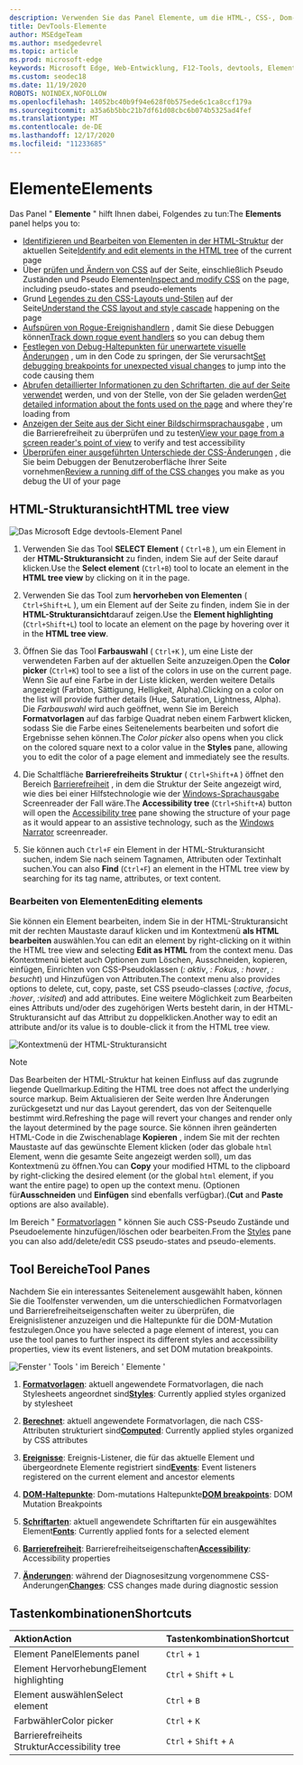 ```yaml
---
description: Verwenden Sie das Panel Elemente, um die HTML-, CSS-, Dom-und Barrierefreiheit Ihrer Seite zu überprüfen.
title: DevTools-Elemente
author: MSEdgeTeam
ms.author: msedgedevrel
ms.topic: article
ms.prod: microsoft-edge
keywords: Microsoft Edge, Web-Entwicklung, F12-Tools, devtools, Elemente, HTML, CSS, Dom-Haltepunkte, Ereignisse, Barrierefreiheit
ms.custom: seodec18
ms.date: 11/19/2020
ROBOTS: NOINDEX,NOFOLLOW
ms.openlocfilehash: 14052bc40b9f94e628f0b575ede6c1ca8ccf179a
ms.sourcegitcommit: a35a6b5bbc21b7df61d08cbc6b074b5325ad4fef
ms.translationtype: MT
ms.contentlocale: de-DE
ms.lasthandoff: 12/17/2020
ms.locfileid: "11233685"
---
```

# <span data-ttu-id="708ef-104">Elemente</span><span class="sxs-lookup"><span data-stu-id="708ef-104">Elements</span></span>

<span data-ttu-id="708ef-105">Das Panel " **Elemente** " hilft Ihnen dabei, Folgendes zu tun:</span><span class="sxs-lookup"><span data-stu-id="708ef-105">The **Elements** panel helps you to:</span></span>

* <span data-ttu-id="708ef-106">[Identifizieren und Bearbeiten von Elementen in der HTML-Struktur](#html-tree-view) der aktuellen Seite</span><span class="sxs-lookup"><span data-stu-id="708ef-106">[Identify and edit elements in the HTML tree](#html-tree-view) of the current page</span></span>
* <span data-ttu-id="708ef-107">Über [prüfen und Ändern von CSS](./elements/styles.md) auf der Seite, einschließlich Pseudo Zuständen und Pseudo Elementen</span><span class="sxs-lookup"><span data-stu-id="708ef-107">[Inspect and modify CSS](./elements/styles.md) on the page, including pseudo-states and pseudo-elements</span></span>
* <span data-ttu-id="708ef-108">Grund [Legendes zu den CSS-Layouts und-Stilen](./elements/computed.md) auf der Seite</span><span class="sxs-lookup"><span data-stu-id="708ef-108">[Understand the CSS layout and style cascade](./elements/computed.md) happening on the page</span></span>
* <span data-ttu-id="708ef-109">[Aufspüren von Rogue-Ereignishandlern](./elements/events.md) , damit Sie diese Debuggen können</span><span class="sxs-lookup"><span data-stu-id="708ef-109">[Track down rogue event handlers](./elements/events.md) so you can debug them</span></span>
* <span data-ttu-id="708ef-110">[Festlegen von Debug-Haltepunkten für unerwartete visuelle Änderungen](./elements/dom-breakpoints.md) , um in den Code zu springen, der Sie verursacht</span><span class="sxs-lookup"><span data-stu-id="708ef-110">[Set debugging breakpoints for unexpected visual changes](./elements/dom-breakpoints.md) to jump into the code causing them</span></span>
* <span data-ttu-id="708ef-111">[Abrufen detaillierter Informationen zu den Schriftarten, die auf der Seite verwendet](./elements/fonts.md) werden, und von der Stelle, von der Sie geladen werden</span><span class="sxs-lookup"><span data-stu-id="708ef-111">[Get detailed information about the fonts used on the page](./elements/fonts.md) and where they're loading from</span></span>
* <span data-ttu-id="708ef-112">[Anzeigen der Seite aus der Sicht einer Bildschirmsprachausgabe](./elements/accessibility.md) , um die Barrierefreiheit zu überprüfen und zu testen</span><span class="sxs-lookup"><span data-stu-id="708ef-112">[View your page from a screen reader's point of view](./elements/accessibility.md) to verify and test accessibility</span></span> 
* <span data-ttu-id="708ef-113">[Überprüfen einer ausgeführten Unterschiede der CSS-Änderungen](./elements/changes.md) , die Sie beim Debuggen der Benutzeroberfläche Ihrer Seite vornehmen</span><span class="sxs-lookup"><span data-stu-id="708ef-113">[Review a running diff of the CSS changes](./elements/changes.md) you make as you debug the UI of your page</span></span>

## <span data-ttu-id="708ef-114">HTML-Strukturansicht</span><span class="sxs-lookup"><span data-stu-id="708ef-114">HTML tree view</span></span>

![Das Microsoft Edge devtools-Element Panel](./media/elements.png)

1. <span data-ttu-id="708ef-116">Verwenden Sie das Tool **SELECT Element** ( `Ctrl+B` ), um ein Element in der **HTML-Strukturansicht** zu finden, indem Sie auf der Seite darauf klicken.</span><span class="sxs-lookup"><span data-stu-id="708ef-116">Use the **Select element** (`Ctrl+B`) tool to locate an element in the **HTML tree view** by clicking on it in the page.</span></span>

2. <span data-ttu-id="708ef-117">Verwenden Sie das Tool zum **hervorheben von Elementen** ( `Ctrl+Shift+L` ), um ein Element auf der Seite zu finden, indem Sie in der **HTML-Strukturansicht**darauf zeigen.</span><span class="sxs-lookup"><span data-stu-id="708ef-117">Use the **Element highlighting** (`Ctrl+Shift+L`) tool to locate an element on the page by hovering over it in the **HTML tree view**.</span></span>

3. <span data-ttu-id="708ef-118">Öffnen Sie das Tool **Farbauswahl** ( `Ctrl+K` ), um eine Liste der verwendeten Farben auf der aktuellen Seite anzuzeigen.</span><span class="sxs-lookup"><span data-stu-id="708ef-118">Open the **Color picker** (`Ctrl+K`) tool to see a list of the colors in use on the current page.</span></span> <span data-ttu-id="708ef-119">Wenn Sie auf eine Farbe in der Liste klicken, werden weitere Details angezeigt (Farbton, Sättigung, Helligkeit, Alpha).</span><span class="sxs-lookup"><span data-stu-id="708ef-119">Clicking on a color on the list will provide further details (Hue, Saturation, Lightness, Alpha).</span></span> <span data-ttu-id="708ef-120">Die *Farbauswahl* wird auch geöffnet, wenn Sie im Bereich **Formatvorlagen** auf das farbige Quadrat neben einem Farbwert klicken, sodass Sie die Farbe eines Seitenelements bearbeiten und sofort die Ergebnisse sehen können.</span><span class="sxs-lookup"><span data-stu-id="708ef-120">The *Color picker* also opens when you click on the colored square next to a color value in the **Styles** pane, allowing you to edit the color of a page element and immediately see the results.</span></span>

4. <span data-ttu-id="708ef-121">Die Schaltfläche **Barrierefreiheits Struktur** ( `Ctrl+Shift+A` ) öffnet den Bereich [Barrierefreiheit](./elements/accessibility.md) , in dem die Struktur der Seite angezeigt wird, wie dies bei einer Hilfstechnologie wie der [Windows-Sprachausgabe](https://support.microsoft.com/help/22798/windows-10-narrator-get-started) Screenreader der Fall wäre.</span><span class="sxs-lookup"><span data-stu-id="708ef-121">The **Accessibility tree** (`Ctrl+Shift+A`) button will open the [Accessibility tree](./elements/accessibility.md) pane showing the structure of your page as it would appear to an assistive technology, such as the [Windows Narrator](https://support.microsoft.com/help/22798/windows-10-narrator-get-started) screenreader.</span></span>

5. <span data-ttu-id="708ef-122">Sie können auch  `Ctrl+F` ein Element in der HTML-Strukturansicht suchen, indem Sie nach seinem Tagnamen, Attributen oder Textinhalt suchen.</span><span class="sxs-lookup"><span data-stu-id="708ef-122">You can also **Find** (`Ctrl+F`) an element in the HTML tree view by searching for its tag name, attributes, or text content.</span></span>

### <span data-ttu-id="708ef-123">Bearbeiten von Elementen</span><span class="sxs-lookup"><span data-stu-id="708ef-123">Editing elements</span></span>

<span data-ttu-id="708ef-124">Sie können ein Element bearbeiten, indem Sie in der HTML-Strukturansicht mit der rechten Maustaste darauf klicken und im Kontextmenü **als HTML bearbeiten** auswählen.</span><span class="sxs-lookup"><span data-stu-id="708ef-124">You can edit an element by right-clicking on it within the HTML tree view and selecting **Edit as HTML** from the context menu.</span></span> <span data-ttu-id="708ef-125">Das Kontextmenü bietet auch Optionen zum Löschen, Ausschneiden, kopieren, einfügen, Einrichten von CSS-Pseudoklassen (*: aktiv*, *: Fokus*, *: hover*, *: besucht*) und Hinzufügen von Attributen.</span><span class="sxs-lookup"><span data-stu-id="708ef-125">The context menu also provides options to delete, cut, copy, paste, set CSS pseudo-classes (*:active*, *:focus*, *:hover*, *:visited*) and add attributes.</span></span> <span data-ttu-id="708ef-126">Eine weitere Möglichkeit zum Bearbeiten eines Attributs und/oder des zugehörigen Werts besteht darin, in der HTML-Strukturansicht auf das Attribut zu doppelklicken.</span><span class="sxs-lookup"><span data-stu-id="708ef-126">Another way to edit an attribute and/or its value is to double-click it from the HTML tree view.</span></span>

![Kontextmenü der HTML-Strukturansicht](./media/elements_html_tree_context.png)

> [!NOTE]
> <span data-ttu-id="708ef-128">Das Bearbeiten der HTML-Struktur hat keinen Einfluss auf das zugrunde liegende Quellmarkup.</span><span class="sxs-lookup"><span data-stu-id="708ef-128">Editing the HTML tree does not affect the underlying source markup.</span></span> <span data-ttu-id="708ef-129">Beim Aktualisieren der Seite werden Ihre Änderungen zurückgesetzt und nur das Layout gerendert, das von der Seitenquelle bestimmt wird.</span><span class="sxs-lookup"><span data-stu-id="708ef-129">Refreshing the page will revert your changes and render only the layout determined by the page source.</span></span> <span data-ttu-id="708ef-130">Sie können ihren geänderten HTML-Code in die Zwischenablage **Kopieren** , indem Sie mit der rechten Maustaste auf das gewünschte Element klicken (oder das globale `html` Element, wenn die gesamte Seite angezeigt werden soll), um das Kontextmenü zu öffnen.</span><span class="sxs-lookup"><span data-stu-id="708ef-130">You can **Copy** your modified HTML to the clipboard by right-clicking the desired element (or the global `html` element, if you want the entire page) to open up the context menu.</span></span> <span data-ttu-id="708ef-131">(Optionen für**Ausschneiden** und **Einfügen** sind ebenfalls verfügbar).</span><span class="sxs-lookup"><span data-stu-id="708ef-131">(**Cut** and **Paste** options are also available).</span></span>

<span data-ttu-id="708ef-132">Im Bereich " [Formatvorlagen](./elements/styles.md) " können Sie auch CSS-Pseudo Zustände und Pseudoelemente hinzufügen/löschen oder bearbeiten.</span><span class="sxs-lookup"><span data-stu-id="708ef-132">From the [Styles](./elements/styles.md) pane you can also add/delete/edit CSS pseudo-states and pseudo-elements.</span></span>

## <span data-ttu-id="708ef-133">Tool Bereiche</span><span class="sxs-lookup"><span data-stu-id="708ef-133">Tool Panes</span></span>

<span data-ttu-id="708ef-134">Nachdem Sie ein interessantes Seitenelement ausgewählt haben, können Sie die Toolfenster verwenden, um die unterschiedlichen Formatvorlagen und Barrierefreiheitseigenschaften weiter zu überprüfen, die Ereignislistener anzuzeigen und die Haltepunkte für die DOM-Mutation festzulegen.</span><span class="sxs-lookup"><span data-stu-id="708ef-134">Once you have selected a page element of interest, you can use the tool panes to further inspect its different styles and accessibility properties, view its event listeners, and set DOM mutation breakpoints.</span></span>

![Fenster ' Tools ' im Bereich ' Elemente '](./media/elements_toolpanes.png)

1. <span data-ttu-id="708ef-136">[**Formatvorlagen**](./elements/styles.md): aktuell angewendete Formatvorlagen, die nach Stylesheets angeordnet sind</span><span class="sxs-lookup"><span data-stu-id="708ef-136">[**Styles**](./elements/styles.md): Currently applied styles organized by stylesheet</span></span>

2. <span data-ttu-id="708ef-137">[**Berechnet**](./elements/computed.md): aktuell angewendete Formatvorlagen, die nach CSS-Attributen strukturiert sind</span><span class="sxs-lookup"><span data-stu-id="708ef-137">[**Computed**](./elements/computed.md): Currently applied styles organized by CSS attributes</span></span>

3. <span data-ttu-id="708ef-138">[**Ereignisse**](./elements/events.md): Ereignis-Listener, die für das aktuelle Element und übergeordnete Elemente registriert sind</span><span class="sxs-lookup"><span data-stu-id="708ef-138">[**Events**](./elements/events.md): Event listeners registered on the current element and ancestor elements</span></span>

4. <span data-ttu-id="708ef-139">[**DOM-Haltepunkte**](./elements/dom-breakpoints.md): Dom-mutations Haltepunkte</span><span class="sxs-lookup"><span data-stu-id="708ef-139">[**DOM breakpoints**](./elements/dom-breakpoints.md): DOM Mutation Breakpoints</span></span> 

5. <span data-ttu-id="708ef-140">[**Schriftarten**](./elements/fonts.md): aktuell angewendete Schriftarten für ein ausgewähltes Element</span><span class="sxs-lookup"><span data-stu-id="708ef-140">[**Fonts**](./elements/fonts.md): Currently applied fonts for a selected element</span></span>

6. <span data-ttu-id="708ef-141">[**Barrierefreiheit**](./elements/accessibility.md): Barrierefreiheitseigenschaften</span><span class="sxs-lookup"><span data-stu-id="708ef-141">[**Accessibility**](./elements/accessibility.md):  Accessibility properties</span></span>

7. <span data-ttu-id="708ef-142">[**Änderungen**](./elements/changes.md): während der Diagnosesitzung vorgenommene CSS-Änderungen</span><span class="sxs-lookup"><span data-stu-id="708ef-142">[**Changes**](./elements/changes.md): CSS changes made during diagnostic session</span></span>  

## <span data-ttu-id="708ef-143">Tastenkombinationen</span><span class="sxs-lookup"><span data-stu-id="708ef-143">Shortcuts</span></span>

| <span data-ttu-id="708ef-144">Aktion</span><span class="sxs-lookup"><span data-stu-id="708ef-144">Action</span></span>               | <span data-ttu-id="708ef-145">Tastenkombination</span><span class="sxs-lookup"><span data-stu-id="708ef-145">Shortcut</span></span>               |
|:---------------------|:-----------------------|
| <span data-ttu-id="708ef-146">Element Panel</span><span class="sxs-lookup"><span data-stu-id="708ef-146">Elements panel</span></span>       | `Ctrl` + `1`           |
| <span data-ttu-id="708ef-147">Element Hervorhebung</span><span class="sxs-lookup"><span data-stu-id="708ef-147">Element highlighting</span></span> | `Ctrl` + `Shift` + `L` |
| <span data-ttu-id="708ef-148">Element auswählen</span><span class="sxs-lookup"><span data-stu-id="708ef-148">Select element</span></span>       | `Ctrl` + `B`           |
| <span data-ttu-id="708ef-149">Farbwähler</span><span class="sxs-lookup"><span data-stu-id="708ef-149">Color picker</span></span>         | `Ctrl` + `K`           |
| <span data-ttu-id="708ef-150">Barrierefreiheits Struktur</span><span class="sxs-lookup"><span data-stu-id="708ef-150">Accessibility tree</span></span>   | `Ctrl` + `Shift` + `A` |
